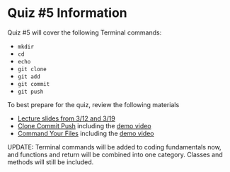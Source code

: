 # Quiz #5 Information

Quiz #5 will cover the following Terminal commands:
- `mkdir`
- `cd`
- `echo`
- `git clone`
- `git add`
- `git commit`
- `git push`

To best prepare for the quiz, review the following materials
- [Lecture slides from 3/12 and 3/19](https://github.com/allegheny-college-cmpsc-100-spring-2024/slides/blob/main/README.md#git--github-319)
- [Clone Commit Push](https://classroom.github.com/a/inFop3Mr) including the [demo video](https://drive.google.com/file/d/1bTXvftVQtvPRS-oC1Ky67Xh9WS4yTmfC/view?usp=sharing)
- [Command Your Files](https://classroom.github.com/a/Oua4f7-l) including the [demo video](https://drive.google.com/file/d/1S-GEEbW3krqZ-lhDL-tTbnBlR24H3T4t/view?usp=sharing)


UPDATE: Terminal commands will be added to coding fundamentals now, and functions and return will be combined into one category. Classes and methods will still be included. 
